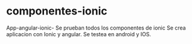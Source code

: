 # componentes-ionic
App-angular-ionic- Se prueban todos los componentes de ionic
Se crea aplicacion con Ionic y angular. Se testea en android y IOS.

